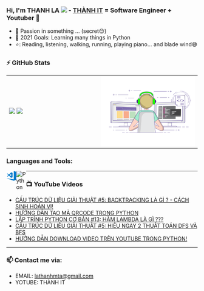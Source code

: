 ### Hi, I'm THANH LA <img src="https://media.giphy.com/media/hvRJCLFzcasrR4ia7z/giphy.gif" width="25px"> -  [THÀNH IT][website] = Software Engineer + Youtuber 🌻  


- 🔭 Passion in something ... (secret😊)
- 💪 2021 Goals: Learning many things in Python
- ⭐: Reading, listening, walking, running, playing piano... and blade wind😅

### :zap: GitHub Stats

<table>
<tr>
  <td width="48%">
    <img src="https://github-readme-stats.vercel.app/api?username=ThanhLa1802&show_icons=true&hide=contribs,issues&hide_border=true" />
    <img src="https://github-readme-stats.vercel.app/api/top-langs/?username=ThanhLa1802&layout=compact&show_icons=true&hide_border=true" />
  </td>
  <td width="52%"><img alt="gif" align="right" src=".github/assets/coding-freak.gif"/></td>
</tr>
<table>

### Languages and Tools:
<img align="left" alt="Visual Studio Code" width="26px" src="https://raw.githubusercontent.com/github/explore/80688e429a7d4ef2fca1e82350fe8e3517d3494d/topics/visual-studio-code/visual-studio-code.png" />
<img align="left" alt="Python" width="26px" src="https://upload.wikimedia.org/wikipedia/commons/thumb/0/0a/Python.svg/1200px-Python.svg.png" /> 

---

### 📺 YouTube Videos

<!-- YOUTUBE:START -->
- [CẤU TRÚC DỮ LIỆU GIẢI THUẬT #5: BACKTRACKING LÀ GÌ ? - CÁCH SINH HOÁN VỊ!](https://www.youtube.com/watch?v=uVzUlK3Dk-I)
- [HƯỚNG DẪN TẠO MÃ QRCODE TRONG PYTHON](https://www.youtube.com/watch?v=oXk6tzfvIQU)
- [LẬP TRÌNH PYTHON CƠ BẢN #13: HÀM LAMBDA LÀ GÌ ???](https://www.youtube.com/watch?v=uSq0EItgTeA)
- [CẤU TRÚC DỮ LIỆU GIẢI THUẬT #5: HIỂU NGAY 2 THUẬT TOÁN DFS VÀ BFS](https://www.youtube.com/watch?v=LZmMovf7nto)
- [HƯỚNG DẪN DOWNLOAD VIDEO TRÊN YOUTUBE TRONG PYTHON!](https://www.youtube.com/watch?v=-SC_k6Lk6OQ)
<!-- YOUTUBE:END -->

---

### 📫 Contact me via:
- EMAIL: lathanhmta@gmail.com
- YOTUBE: THÀNH IT

[website]: https://www.youtube.com/channel/UC9L5_YMFz8JfBeQtUic8-3A
